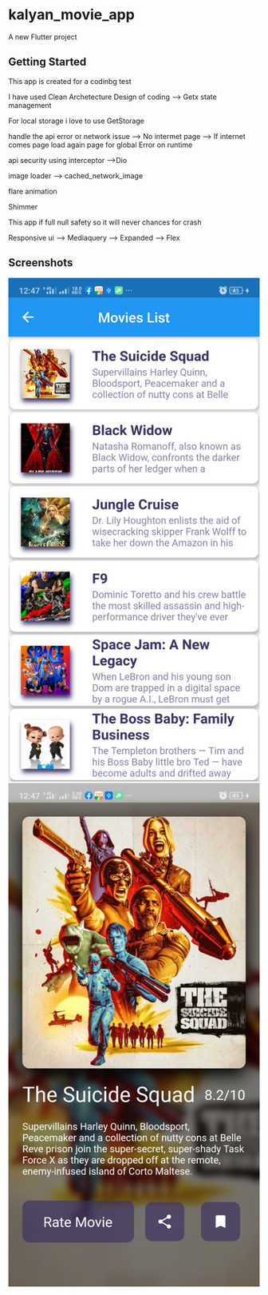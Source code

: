 # kalyan_movie_app

A new Flutter project

## Getting Started
This app is created for a codinbg test

I have used Clean Archetecture Design of coding
 --> Getx state management

For local storage i love to use GetStorage


handle the api error or network issue
 --> No intermet page 
 --> If internet comes page load again
page for global Error on runtime 

api security using interceptor
 -->Dio

image loader 
 --> cached_network_image

flare animation

Shimmer 

This app if full null safety so it will never chances for crash

  


Responsive ui
 --> Mediaquery
 --> Expanded
 --> Flex


## Screenshots

![Kalyan__1](https://github.com/Kalyanb447-github/kalyan_movie_app/blob/main/screenshots/1.png)
![Kalyan__1](https://github.com/Kalyanb447-github/kalyan_movie_app/blob/main/screenshots/2.png)
